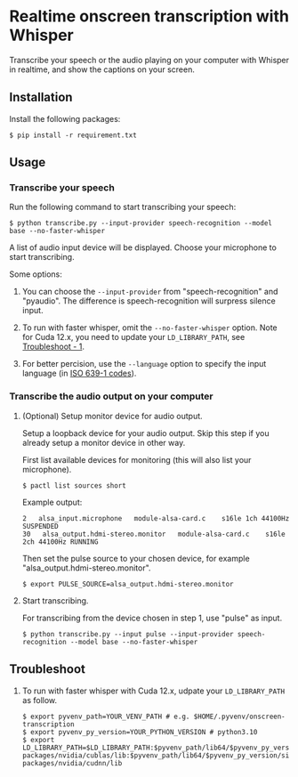 # Realtime onscreen transcription with Whisper

Transcribe your speech or the audio playing on your computer with Whisper in realtime, and show the captions on your screen.

## Installation

Install the following packages:

```shell
$ pip install -r requirement.txt
```

## Usage

### Transcribe your speech

Run the following command to start transcribing your speech:

```shell
$ python transcribe.py --input-provider speech-recognition --model base --no-faster-whisper
```

A list of audio input device will be displayed. Choose your microphone to start transcribing.

Some options:

1. You can choose the `--input-provider` from "speech-recognition" and "pyaudio". The difference is speech-recognition will surpress silence input.

2. To run with faster whisper, omit the `--no-faster-whisper` option. Note for Cuda 12.x, you need to update your `LD_LIBRARY_PATH`, see [Troubleshoot - 1](#troubleshoot-1).

3. For better percision, use the `--language` option to specify the input language (in [ISO 639-1 codes](https://en.wikipedia.org/wiki/List_of_ISO_639_language_codes)).

### Transcribe the audio output on your computer

1. (Optional) Setup monitor device for audio output.

    Setup a loopback device for your audio output. Skip this step if you already setup a monitor device in other way.

    First list available devices for monitoring (this will also list your microphone).

    ```shell
    $ pactl list sources short
    ```

    Example output:

    ```
    2   alsa_input.microphone   module-alsa-card.c    s16le 1ch 44100Hz   SUSPENDED
    30   alsa_output.hdmi-stereo.monitor   module-alsa-card.c    s16le 2ch 44100Hz RUNNING
    ```

    Then set the pulse source to your chosen device, for example "alsa_output.hdmi-stereo.monitor".
    ```shell
    $ export PULSE_SOURCE=alsa_output.hdmi-stereo.monitor
    ```

2. Start transcribing.

    For transcribing from the device chosen in step 1, use "pulse" as input.

    ```shell
    $ python transcribe.py --input pulse --input-provider speech-recognition --model base --no-faster-whisper
    ```

## Troubleshoot

1. To run with faster whisper with Cuda 12.x, udpate your `LD_LIBRARY_PATH` as follow. <a id="troubleshoot-1"></a>

    ```shell
    $ export pyvenv_path=YOUR_VENV_PATH # e.g. $HOME/.pyvenv/onscreen-transcription
    $ export pyvenv_py_version=YOUR_PYTHON_VERSION # python3.10
    $ export LD_LIBRARY_PATH=$LD_LIBRARY_PATH:$pyvenv_path/lib64/$pyvenv_py_version/site-packages/nvidia/cublas/lib:$pyvenv_path/lib64/$pyvenv_py_version/site-packages/nvidia/cudnn/lib
    ```
